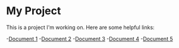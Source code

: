 # My Project

This is a project I'm working on. Here are some helpful links:

-[Document 
1](https://docs.google.com/document/d/1dcodtBANK-9abk_q6KrvNidGInxITxtoXwTdYCzMdgk/edit?usp=sharing)
-[Document 
2](https://docs.google.com/document/d/12kbeP05Y-mThX3hVu6xYMmSSZorgV3FTXatSSksUVgg/edit?usp=sharing)
-[Document 
3](https://drive.google.com/drive/folders/16QiJAGS7KqwSB_8zXkS92cu_IWSLpoka?usp=sharing)
-[Document 
4](https://docs.google.com/spreadsheets/d/1bUKRMsAmiZd1OTcpqM0-oMTK1FH69sXa1Pwq2a26ra4/edit?usp=sharing)
-[Document 
5](https://docs.google.com/document/d/19_uJOJ-znPucupkDfyZpq_zikvnzi7LD/edit?usp=sharing&ouid=103716315936400136019&rtpof=true&sd=true)


